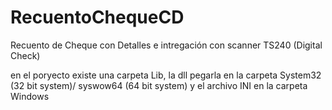 # RecuentoChequeCD

Recuento de Cheque con Detalles e intregación con scanner TS240 (Digital Check)

en el poryecto existe una carpeta Lib, la dll pegarla en la carpeta System32 (32 bit system)/ syswow64 (64 bit system) y el archivo INI en la carpeta Windows
